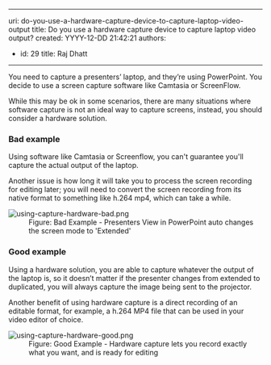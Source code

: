 

---
uri: do-you-use-a-hardware-capture-device-to-capture-laptop-video-output
title: Do you use a hardware capture device to capture laptop video output?
created: YYYY-12-DD 21:42:21
authors:
  - id: 29
    title: Raj Dhatt
---




<span class='intro'> <p class="ssw15-rteElement-P">You need to capture a presenters’ laptop, and they’re using PowerPoint. You decide to use a screen capture software like Camtasia or ScreenFlow.</p><div><p class="ssw15-rteElement-P">While this may be ok in some scenarios, there are many situations where software capture is not an ideal way to capture screens, instead, you should consider a hardware solution.<br></p></div> </span>

<h3 class="ssw15-rteElement-H3">Bad example <br></h3><p>Using software like Camtasia or Screenflow, you can't guarantee you'll capture the actual output of the laptop.</p><p>Another issue is how long it will take you to process the screen recording for editing later; you will need to convert the screen recording from its native format to something like h.264 mp4, which can take a while. <br></p><dl class="badImage"><dt><img src="/PublishingImages/using-capture-hardware-bad.png" alt="using-capture-hardware-bad.png" /></dt><dd>Figure&#58; Bad Example - Presenters View in PowerPoint auto changes the screen mode to 'Extended' </dd></dl><h3 class="ssw15-rteElement-H3">​Good example</h3><p>Using a hardware solution, you are able to capture whatever the output of the laptop is, so it doesn’t matter if the presenter changes from extended to duplicated, you will always capture the image being sent to the projector.<br></p><p>Another benefit of using hardware capture is a direct recording of an editable format, for example, a h.264 MP4 file that can be used in your video editor of choice.</p><dl class="goodImage"><dt><img src="/PublishingImages/using-capture-hardware-good.png" alt="using-capture-hardware-good.png" /></dt><dd>Figure&#58; Good Example - Hardware capture lets you record exactly what you want, and is ready for editing</dd></dl>


